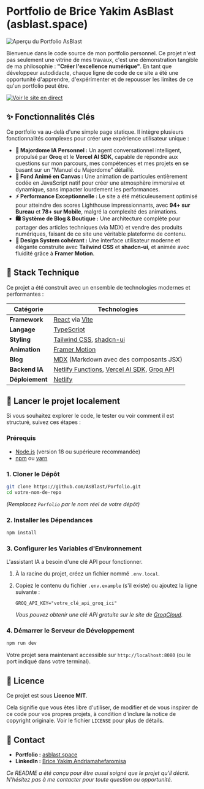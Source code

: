 # Portfolio de Brice Yakim AsBlast (asblast.space)

![Aperçu du Portfolio AsBlast](https://asblast.space/og-image.jpg)

Bienvenue dans le code source de mon portfolio personnel. Ce projet n'est pas seulement une vitrine de mes travaux, c'est une démonstration tangible de ma philosophie : **"Créer l'excellence numérique"**. En tant que développeur autodidacte, chaque ligne de code de ce site a été une opportunité d'apprendre, d'expérimenter et de repousser les limites de ce qu'un portfolio peut être.

[![Voir le site en direct](https://img.shields.io/badge/Voir%20le%20site-asblast.space-blue?style=for-the-badge&logo=netlify)](https://asblast.space)

## ✨ Fonctionnalités Clés

Ce portfolio va au-delà d'une simple page statique. Il intègre plusieurs fonctionnalités complexes pour créer une expérience utilisateur unique :

*   **🤖 Majordome IA Personnel :** Un agent conversationnel intelligent, propulsé par **Groq** et le **Vercel AI SDK**, capable de répondre aux questions sur mon parcours, mes compétences et mes projets en se basant sur un "Manuel du Majordome" détaillé.
*   **🌌 Fond Animé en Canvas :** Une animation de particules entièrement codée en JavaScript natif pour créer une atmosphère immersive et dynamique, sans impacter lourdement les performances.
*   **⚡️ Performance Exceptionnelle :** Le site a été méticuleusement optimisé pour atteindre des scores Lighthouse impressionnants, avec **94+ sur Bureau** et **78+ sur Mobile**, malgré la complexité des animations.
*   **🛍️ Système de Blog & Boutique :** Une architecture complète pour partager des articles techniques (via MDX) et vendre des produits numériques, faisant de ce site une véritable plateforme de contenu.
*   **🎨 Design System cohérant :** Une interface utilisateur moderne et élégante construite avec **Tailwind CSS** et **shadcn-ui**, et animée avec fluidité grâce à **Framer Motion**.

## 🚀 Stack Technique

Ce projet a été construit avec un ensemble de technologies modernes et performantes :

| Catégorie      | Technologies                                                                   |
| -------------- | ------------------------------------------------------------------------------ |
| **Framework**  | [React](https://react.dev/) via [Vite](https://vitejs.dev/)                      |
| **Langage**    | [TypeScript](https://www.typescriptlang.org/)                                  |
| **Styling**    | [Tailwind CSS](https://tailwindcss.com/), [shadcn-ui](https://ui.shadcn.com/)   |
| **Animation**  | [Framer Motion](https://www.framer.com/motion/)                                |
| **Blog**       | [MDX](https://mdxjs.com/) (Markdown avec des composants JSX)                     |
| **Backend IA** | [Netlify Functions](https://www.netlify.com/products/functions/), [Vercel AI SDK](https://sdk.vercel.ai/docs), [Groq API](https://groq.com/) |
| **Déploiement**| [Netlify](https://www.netlify.com/)                                              |

## 🔧 Lancer le projet localement

Si vous souhaitez explorer le code, le tester ou voir comment il est structuré, suivez ces étapes :

### Prérequis

*   [Node.js](https://nodejs.org/) (version 18 ou supérieure recommandée)
*   [npm](https://www.npmjs.com/) ou [yarn](https://yarnpkg.com/)

### 1. Cloner le Dépôt

```sh
git clone https://github.com/AsBlast/Porfolio.git
cd votre-nom-de-repo
```
*(Remplacez `Porfolio` par le nom réel de votre dépôt)*

### 2. Installer les Dépendances

```sh
npm install
```

### 3. Configurer les Variables d'Environnement

L'assistant IA a besoin d'une clé API pour fonctionner.

1.  À la racine du projet, créez un fichier nommé `.env.local`.
2.  Copiez le contenu du fichier `.env.example` (s'il existe) ou ajoutez la ligne suivante :

    ```env
    GROQ_API_KEY="votre_clé_api_groq_ici"
    ```
    *Vous pouvez obtenir une clé API gratuite sur le site de [GroqCloud](https://console.groq.com/keys).*

### 4. Démarrer le Serveur de Développement

```sh
npm run dev
```

Votre projet sera maintenant accessible sur `http://localhost:8080` (ou le port indiqué dans votre terminal).

## 📜 Licence

Ce projet est sous **Licence MIT**.

Cela signifie que vous êtes libre d'utiliser, de modifier et de vous inspirer de ce code pour vos propres projets, à condition d'inclure la notice de copyright originale. Voir le fichier `LICENSE` pour plus de détails.

## 👋 Contact

*   **Portfolio :** [asblast.space](https://asblast.space)
*   **LinkedIn :** [Brice Yakim Andriamahefaromisa](https://linkedin.com/in/brice-yakim-andriamahefaromisa-6a8a2b200)


_Ce README a été conçu pour être aussi soigné que le projet qu'il décrit. N'hésitez pas à me contacter pour toute question ou opportunité._
